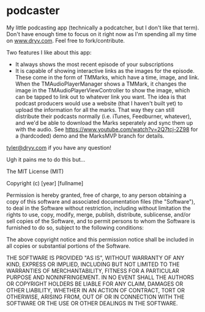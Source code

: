 # podcaster
My little podcasting app (technically a podcatcher, but I don't like that term). Don't have enough time to focus on it right now as I'm spending all my time on www.dryv.com. Feel free to fork/contribute. 

Two features I like about this app:
* It always shows the most recent episode of your subscriptions
* It is capable of showing interactive links as the images for the episode. These come in the form of TMMarks, which have a time, image, and link. When the TMAudioPlayerManager shows a TMMark, it changes the image in the TMAudioPlayerViewController to show the image, which can be tapped to link out to whatever link you want. The idea is that podcast producers would use a website (that I haven't built yet) to upload the information for all the marks. That way they can still distribute their podcasts normally (i.e. iTunes, Feedburner, whatever), and we'd be able to download the Marks seperately and sync them up with the audio. See https://www.youtube.com/watch?v=2Q7tcj-2Z98 for a (hardcoded) demo and the MarksMVP branch for details.

tyler@dryv.com if you have any question!

Ugh it pains me to do this but...

The MIT License (MIT)

Copyright (c) [year] [fullname]

Permission is hereby granted, free of charge, to any person obtaining a copy
of this software and associated documentation files (the "Software"), to deal
in the Software without restriction, including without limitation the rights
to use, copy, modify, merge, publish, distribute, sublicense, and/or sell
copies of the Software, and to permit persons to whom the Software is
furnished to do so, subject to the following conditions:

The above copyright notice and this permission notice shall be included in all
copies or substantial portions of the Software.

THE SOFTWARE IS PROVIDED "AS IS", WITHOUT WARRANTY OF ANY KIND, EXPRESS OR
IMPLIED, INCLUDING BUT NOT LIMITED TO THE WARRANTIES OF MERCHANTABILITY,
FITNESS FOR A PARTICULAR PURPOSE AND NONINFRINGEMENT. IN NO EVENT SHALL THE
AUTHORS OR COPYRIGHT HOLDERS BE LIABLE FOR ANY CLAIM, DAMAGES OR OTHER
LIABILITY, WHETHER IN AN ACTION OF CONTRACT, TORT OR OTHERWISE, ARISING FROM,
OUT OF OR IN CONNECTION WITH THE SOFTWARE OR THE USE OR OTHER DEALINGS IN THE
SOFTWARE.
